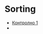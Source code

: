 # Sorting
* [Контролно 1](https://www.hackerrank.com/contests/test-1697304732/challenges/1-6-6/submissions/code/1387714921)
* 
